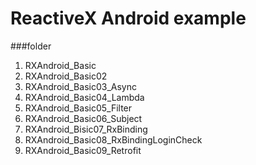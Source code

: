 ReactiveX Android example
=========================
###folder
1. RXAndroid_Basic   
2. RXAndroid_Basic02   
3. RXAndroid_Basic03_Async
4. RXAndroid_Basic04_Lambda 
5. RXAndroid_Basic05_Filter 
6. RXAndroid_Basic06_Subject
7. RXAndroid_Bisic07_RxBinding
8. RXAndroid_Basic08_RxBindingLoginCheck
9. RXAndroid_Basic09_Retrofit
    

